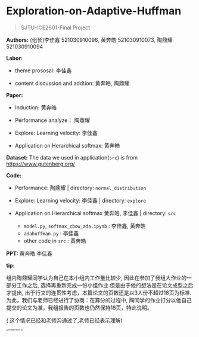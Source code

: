 # Exploration-on-Adaptive-Huffman

>SJTU-ICE2601-Final Project

**Authors:** (组长)李佳鑫 521030910096,  黄奔皓 521030910073, 陶鼎耀 521030910094

**Labor:** 

  * theme prososal: 李佳鑫
  
  * content discussion and addtion: 黄奔皓, 陶鼎耀

**Paper:**

  * Induction: 黄奔皓
   
  * Performance analyze： 陶鼎耀
   
  * Explore: Learning velocity:  李佳鑫
   
  * Application on Herarchical softmax:  黄奔皓

**Dataset:**
The data we used in application(`src`) is from https://www.gutenberg.org/

  **Code:**

  * Performance: 陶鼎耀 | directory: `normal_distribution`
    
  * Explore: Learning velocity:  李佳鑫 | directory: `explore`
    
  * Application on Hierarchical softmax 黄奔皓, 李佳鑫 |  directory: `src`
    
    * `model.py`, `softmax_cbow_ada.ipynb` : 李佳鑫, 黄奔皓 
    * `adahuffman.py` : 李佳鑫
    * other code in `src` : 黄奔皓
    

  **PPT:** 黄奔皓 李佳鑫

  

**tip:**

组内陶鼎耀同学认为自己在本小组内工作量比较少, 因此在参加了我组大作业的一部分工作之后, 选择再重新完成一份小组作业.但是由于他的想法是在论文成型之后才提出, 出于行文的连贯性考虑，本篇论文的页数还是以3人份不超过18页为标准. 为此，我们与老师已经进行了协商：在算分的过程中,  陶同学的作业打分以他自己提交的论文为准，我组报告的页数也仍然保持18页，特此说明。

( 这个情况已经和老师沟通过了,老师已经表示理解)

<img src="https://p.ipic.vip/o7fdtu.jpg" alt="41311684715467_.pic" style="zoom:30%;" />

  

  

